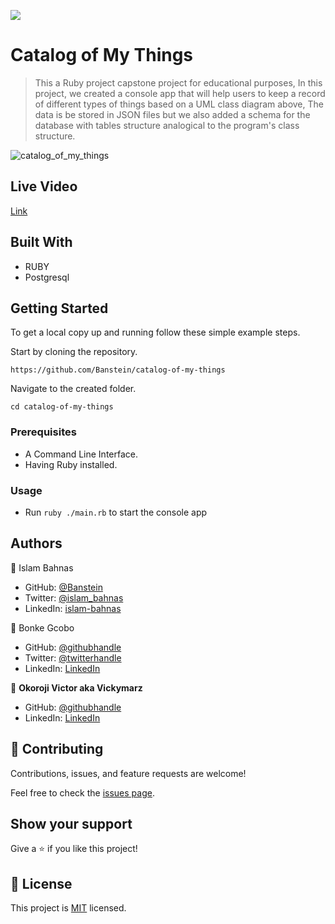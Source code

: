 ![](https://img.shields.io/badge/Microverse-blueviolet)
# Catalog of My Things

> This a Ruby project capstone project for educational purposes, In this project, we created a console app that will help users to keep a record of different types of things based on a UML class diagram above, The data is be stored in JSON files but we also added a schema for the database with tables structure analogical to the program's class structure.

![catalog_of_my_things](https://user-images.githubusercontent.com/35707975/171879433-8c8686b6-9a1f-4b31-9ff4-9f15d13a16e2.png)


## Live Video

[Link](https://drive.google.com/file/d/1URuw1Zh0PLhtgmf8OpWOabo3EkfE6sUG/view?usp=sharing)
 
## Built With

- RUBY
- Postgresql

## Getting Started

To get a local copy up and running follow these simple example steps.

Start by cloning the repository.

`https://github.com/Banstein/catalog-of-my-things`

Navigate to the created folder.

`cd catalog-of-my-things`

### Prerequisites

- A Command Line Interface.
- Having Ruby installed.

### Usage

- Run `ruby ./main.rb` to start the console app

## Authors

👤 Islam Bahnas

- GitHub: [@Banstein](https://github.com/Banstein)
- Twitter: [@islam_bahnas](https://twitter.com/islam_bahnas)
- LinkedIn: [islam-bahnas](www.linkedin.com/in/islam-bahnas)

👤 Bonke Gcobo

- GitHub: [@githubhandle](https://github.com/bonkegcobo)
- Twitter: [@twitterhandle](https://twitter.com/bonkegcobo)
- LinkedIn: [LinkedIn](https://linkedin.com/in/bonkegcobo)

👤 **Okoroji Victor aka Vickymarz**

- GitHub: [@githubhandle](https://github.com/vickymarz)
- LinkedIn: [LinkedIn](https://www.linkedin.com/in/okoroji-victor-ebube-8791741a0)
## 🤝 Contributing

Contributions, issues, and feature requests are welcome!

Feel free to check the [issues page](../../issues/).

## Show your support

Give a ⭐ if you like this project!

## 📝 License

This project is [MIT](./MIT.md) licensed.

